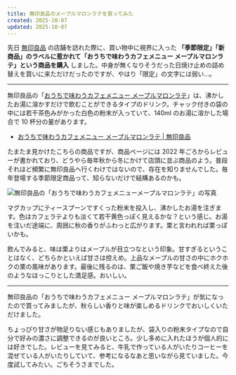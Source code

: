 ```yaml
---
title: 無印良品のメープルマロンラテを買ってみた
created: 2025-10-07
updated: 2025-10-07
---
```


先日 [無印良品](https://www.muji.com/jp/ja/store) の店舗を訪れた際に、買い物中に視界に入った **「季節限定」「新商品」のラベルに惹かれて「おうちで味わうカフェメニュー メープルマロンラテ」という商品を購入** しました。中身が無くなりそうだった日焼け止めの詰め替えを買いに来ただけだったのですが、やはり「限定」の文字には弱い…。

---

無印良品の「[おうちで味わうカフェメニュー メープルマロンラテ](https://www.muji.com/jp/ja/store/cmdty/detail/4550512550266)」は、沸かしたお湯に溶かすだけで飲むことができるタイプのドリンク。チャック付きの袋の中には若干茶色みがかった白色の粉末が入っていて、140ml のお湯に溶かした場合で 10 杯分の量があります。

- [おうちで味わうカフェメニュー メープルマロンラテ | 無印良品](https://www.muji.com/jp/ja/store/cmdty/detail/4550512550266)

たまたま見かけたこちらの商品ですが、商品ページには 2022 年ごろからレビューが書かれており、どうやら毎年秋から冬にかけて店頭に並ぶ商品のよう。普段それほど頻繁に無印良品へ行くわけではないので、存在を知りませんでした。毎年登場する季節限定商品って、知らないだけで結構あるのかも。

![無印良品の「おうちで味わうカフェメニューメープルマロンラテ」の写真](8c205be4-d31d-4e51-62b0-22d605faeb00)

マグカップにティースプーンですくった粉末を投入し、沸かしたお湯を注ぎます。色はカフェラテよりも淡くて若干黄色っぽく見えるかな？という感じ。お湯を注いだ途端に、周囲に秋の香りがふわっと広がります。栗と言われれば栗っぽいかも。

飲んでみると、味は栗よりはメープルが目立つなという印象。甘すぎるということはなく、どちらかといえば甘さは控えめ。上品なメープルの甘さの中にホクホクの栗の風味があります。最後に残るのは、栗ご飯や焼き芋などを食べ終えた後のようなほっこりとした満足感。おいしい。

---

無印良品の「おうちで味わうカフェメニュー メープルマロンラテ」が気になったので買ってみましたが、秋らしい香りと味が楽しめるドリンクでおいしくいただけました。

ちょっぴり甘さが物足りない感じもありましたが、袋入りの粉末タイプなので自分で好みの濃さに調整できるのが良いところ。少し多めに入れたほうが個人的には好きでした。レビューを見てみると、牛乳で作っている人がいたりコーヒーを混ぜている人がいたりしていて、参考になるなあと思いながら見ていました。今度試してみたい。ごちそうさまでした。
